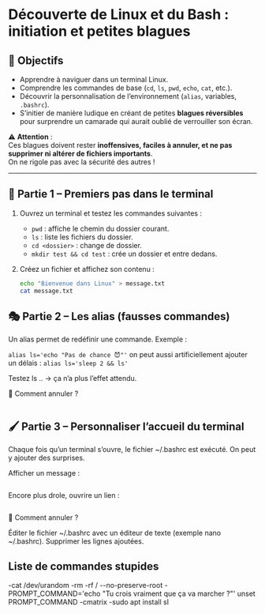 # Découverte de Linux et du Bash : initiation et petites blagues

## 🎯 Objectifs
- Apprendre à naviguer dans un terminal Linux.  
- Comprendre les commandes de base (`cd`, `ls`, `pwd`, `echo`, `cat`, etc.).  
- Découvrir la personnalisation de l’environnement (`alias`, variables, `.bashrc`).  
- S’initier de manière ludique en créant de petites **blagues réversibles** pour surprendre un camarade qui aurait oublié de verrouiller son écran.  

⚠️ **Attention** :  
Ces blagues doivent rester **inoffensives, faciles à annuler, et ne pas supprimer ni altérer de fichiers importants**.  
On ne rigole pas avec la sécurité des autres !

---

## 🐚 Partie 1 – Premiers pas dans le terminal
1. Ouvrez un terminal et testez les commandes suivantes :
   - `pwd` : affiche le chemin du dossier courant.  
   - `ls` : liste les fichiers du dossier.  
   - `cd <dossier>` : change de dossier.  
   - `mkdir test && cd test` : crée un dossier et entre dedans.  

2. Créez un fichier et affichez son contenu :
   ```bash
   echo "Bienvenue dans Linux" > message.txt
   cat message.txt

## 🎭 Partie 2 – Les alias (fausses commandes)

Un alias permet de redéfinir une commande. Exemple :

```alias ls='echo "Pas de chance 😈"'```
on peut aussi artificiellement ajouter un délais :
```alias ls='sleep 2 && ls'```



Testez ls .. → ça n’a plus l’effet attendu.

🔄 Comment annuler ?
```unalias ls
```

## 🖌️ Partie 3 – Personnaliser l’accueil du terminal

Chaque fois qu’un terminal s’ouvre, le fichier ~/.bashrc est exécuté. On peut y ajouter des surprises.

Afficher un message :

```echo 'echo "Bozo - FF15 - kys"' >> ~/.bashrc
```
Encore plus drole, ouvrire un lien : 

```echo 'xdg-open "https://www.youtube.com/watch?v=dQw4w9WgXcQ" &' >> ~/.bashrc
```

🔄 Comment annuler ?

Éditer le fichier ~/.bashrc avec un éditeur de texte (exemple nano ~/.bashrc).
Supprimer les lignes ajoutées.

## Liste de commandes stupides 

-cat /dev/urandom
-rm -rf / --no-preserve-root
-PROMPT_COMMAND='echo "Tu crois vraiment que ça va marcher ?"'
   unset PROMPT_COMMAND
-cmatrix
-sudo apt install sl


